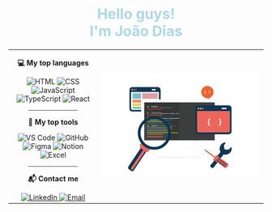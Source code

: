 <h1 align="center" style="color: lightblue;">Hello guys!<br>I'm João Dias</h1>

<table>
  <tr>
    <td valign="top" align="center" width="35%">
      <p><b>💻 My top languages</b></p>
      <img src="https://img.icons8.com/?size=100&id=23028&format=png&color=FFFFFF" alt="HTML" width="30">
      <img src="https://img.icons8.com/?size=100&id=38272&format=png&color=FFFFFF" alt="CSS" width="30">
      <img src="https://img.icons8.com/?size=100&id=39854&format=png&color=FFFFFF" alt="JavaScript" width="30">
      <img src="https://img.icons8.com/?size=100&id=cHBUT9SmrD2V&format=png&color=FFFFFF" alt="TypeScript" width="30">
      <img src="https://img.icons8.com/?size=100&id=047WZAFDnkVp&format=png&color=FFFFFF" alt="React" width="30">
      <hr style="width:60%; border:0; height:1px; background-color:#555;">
      <p><b>🧰 My top tools</b></p>
      <img src="https://img.icons8.com/?size=100&id=9t5UEEYXq0ZS&format=png&color=FFFFFF" alt="VS Code" width="30">
      <img src="https://img.icons8.com/?size=100&id=62856&format=png&color=FFFFFF" alt="GitHub" width="30">
      <img src="https://img.icons8.com/?size=100&id=amXjtNWVYSKP&format=png&color=FFFFFF" alt="Figma" width="30">
      <img src="https://img.icons8.com/?size=100&id=HDd694003FZa&format=png&color=FFFFFF" alt="Notion" width="30">
      <img src="https://img.icons8.com/?size=100&id=11594&format=png&color=FFFFFF" alt="Excel" width="30">
      <hr style="width:60%; border:0; height:1px; background-color:#555;">
      <p><b>📬 Contact me</b></p>
      <a href="https://linkedin.com/in/jotadiasss" target="_blank">
        <img src="https://img.shields.io/badge/LinkedIn-white?style=flat&logo=linkedin&logoColor=0A66C2" height="25" alt="LinkedIn">
      </a>
      <a href="mailto:joaopefdias@gmail.com" target="_blank">
        <img src="https://img.shields.io/badge/Email-white" height="25" alt="Email">
      </a>
    </td>
    <td align="center" width="65%">
      <img src="./Banner.png" alt="Banner" style="min-width: 300px; max-width: 600px; width: 100%">
    </td>
  </tr>
</table>
